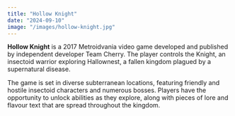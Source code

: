 ```yaml
---
title: "Hollow Knight"
date: "2024-09-10"
image: "/images/hollow-knight.jpg"
---
```


**Hollow Knight** is a 2017 Metroidvania video game developed and published by independent developer Team Cherry. The player controls the Knight, an insectoid warrior exploring Hallownest, a fallen kingdom plagued by a supernatural disease.

The game is set in diverse subterranean locations, featuring friendly and hostile insectoid characters and numerous bosses. Players have the opportunity to unlock abilities as they explore, along with pieces of lore and flavour text that are spread throughout the kingdom.
